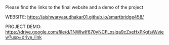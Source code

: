 Please find the links to the final website and a demo of the project

WEBSITE: https://aishwaryasudhakar01.github.io/smartbridge458/

PROJECT DEMO: https://drive.google.com/file/d/1NWlwIf670yNCFLxslqa9cZxeHxPKgfsW/view?usp=drive_link
